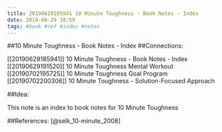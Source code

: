 ```yaml
---
title: 20190629185941 10 Minute Toughness - Book Notes - Index
date: 2019-06-29 18:59
tags: #book #ref #index #notes
---
```

##10 Minute Toughness - Book Notes - Index
##Connections:

[[20190629185941]] 10 Minute Toughness - Book Notes - Index
[[20190629191520]] 10 Minute Toughness Mental Workout
[[20190702195725]] 10 Minute Toughness Goal Program
[[20190702200306]] 10 Minute Toughness - Solution-Focused Approach

##Idea:

This note is an index to book notes for 10 Minute Toughness

##References:
[@selk_10-minute_2008]